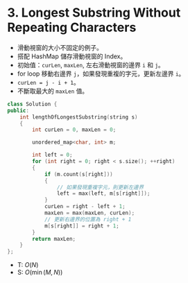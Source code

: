 # 3. Longest Substring Without Repeating Characters

- 滑動視窗的大小不固定的例子。
- 搭配 HashMap 儲存滑動視窗的 Index。
- 初始值：`curLen`, `maxLen`, 左右滑動視窗的邊界 `i` 和 `j`。
- for loop 移動右邊界 `j`，如果發現重複的字元，更新左邊界 `i`。
- `curLen = j - i + 1`。
- 不斷取最大的 `maxLen` 值。

```cpp
class Solution {
public:
    int lengthOfLongestSubstring(string s)
    {
        int curLen = 0, maxLen = 0;

        unordered_map<char, int> m;

        int left = 0;
        for (int right = 0; right < s.size(); ++right)
        {
            if (m.count(s[right]))
            {
                // 如果發現重複字元，則更新左邊界
                left = max(left, m[s[right]]);
            }
            curLen = right - left + 1;
            maxLen = max(maxLen, curLen);
            // 更新右邊界的位置為 right + 1
            m[s[right]] = right + 1;
        }
        return maxLen;
    }
};
```

- T: $O(N)$
- S: $O(\min(M, N))$
